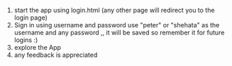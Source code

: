 1. start the app using login.html (any other page will redirect you to the login page)
2. Sign in using username and password
use "peter" or "shehata" as the username and any password ,, it will be saved so remember it
for future logins :)
3. explore the App
4. any feedback is appreciated

